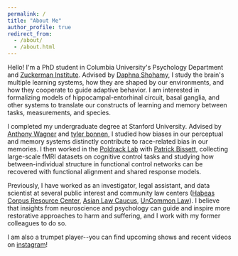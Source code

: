 ```yaml
---
permalink: /
title: "About Me"
author_profile: true
redirect_from: 
  - /about/
  - /about.html
---
```


Hello! I'm a PhD student in Columbia University's Psychology Department and [Zuckerman Institute](https://zuckermaninstitute.columbia.edu). Advised by [Daphna Shohamy](https://shohamylab.zuckermaninstitute.columbia.edu), I study the brain's multiple learning systems, how they are shaped by our environments, and how they cooperate to guide adaptive behavior. I am interested in formalizing models of hippocampal-entorhinal circuit, basal ganglia, and other systems to translate our constructs of learning and memory between tasks, measurements, and species.

I completed my undergraduate degree at Stanford University. Advised by [Anthony Wagner](https://memorylab.stanford.edu) and [tyler bonnen](https://tzler.github.io), I studied how biases in our perceptual and memory systems distinctly contribute to race-related bias in our memories. I then worked in the [Poldrack Lab](https://poldracklab.org) with [Patrick Bissett](https://bissettp.github.io), collecting large-scale fMRI datasets on cognitive control tasks and studying how between-individual structure in functional control networks can be recovered with functional alignment and shared response models.

Previously, I have worked as an investigator, legal assistant, and data scientist at several public interest and community law centers ([Habeas Corpus Resource Center](https://www.hcrc.ca.gov), [Asian Law Caucus](https://www.asianlawcaucus.org), [UnCommon Law](https://www.uncommonlaw.org)). I believe that insights from neuroscience and psychology can guide and inspire more restorative approaches to harm and suffering, and I work  with my former colleagues to do so.

I am also a trumpet player--you can find upcoming shows and recent videos on [instagram](https://www.instagram.com/chris.iyer/)!